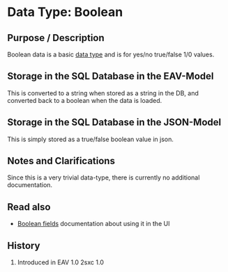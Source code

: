 # Data Type: Boolean

## Purpose / Description
Boolean data is a basic [data type](data-types) and is for yes/no true/false 1/0 values.  

## Storage in the SQL Database in the EAV-Model
This is converted to a string when stored as a string in the DB, and converted back to a boolean when the data is loaded. 

## Storage in the SQL Database in the JSON-Model
This is simply stored as a true/false boolean value in json.

## Notes and Clarifications
Since this is a very trivial data-type, there is currently no additional documentation. 

## Read also

* [Boolean fields](ui-field-boolean) documentation about using it in the UI

## History
1. Introduced in EAV 1.0 2sxc 1.0